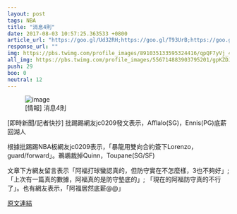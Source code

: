 ```yaml
---
layout: post
tags: NBA
title: "消息4則"
date: 2017-08-03 10:57:25.363533 +0800
article_url: "https://goo.gl/Ud32RH;https://goo.gl/T93UrB;https://goo.gl/UdeUWH;https://goo.gl/wMZxB7"
response_url: ""
img: https://pbs.twimg.com/profile_images/891035133595324416/qpQF7yVj_400x400.jpg
all_img: https://pbs.twimg.com/profile_images/556714883903795201/gpKZDJy-_400x400.jpeg;https://pbs.twimg.com/media/DFmYh4_WAAYpjKL.jpg:large;http://i.cdn.turner.com/drp/nba/pelicans/sites/default/files/getty-images-810458770.jpg
push: 29
boo: 0
neutral: 12
---
```


<figure>
<img src="https://pbs.twimg.com/profile_images/891035133595324416/qpQF7yVj_400x400.jpg" alt="image">
<figcaption>
[情報] 消息4則
</figcaption>
</figure>



[即時新聞/記者快抄] 批踢踢網友jc0209發文表示，Afflalo(SG)，Ennis(PG)底薪回湖人

根據批踢踢NBA板網友jc0209表示，「暴龍用雙向合約簽下Lorenzo，guard/forward」。鵜鶘裁掉Quinn，Toupane(SG/SF)

文章下方網友留言表示「阿福打球蠻認真的，但防守實在不怎麼樣，3也不夠好」;「上次有一篇真的數據，阿福真的是防守墊底的」; 「現在的阿福防守真的不行了」。也有網友表示，「阿福居然底薪@@」

<a href = "https://www.ptt.cc/bbs/NBA/M.1501028796.A.E24.html">原文連結</a>

